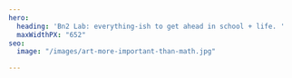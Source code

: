 ```yaml
---
hero:
  heading: 'Bn2 Lab: everything-ish to get ahead in school + life. '
  maxWidthPX: "652"
seo:
  image: "/images/art-more-important-than-math.jpg"

---
```

